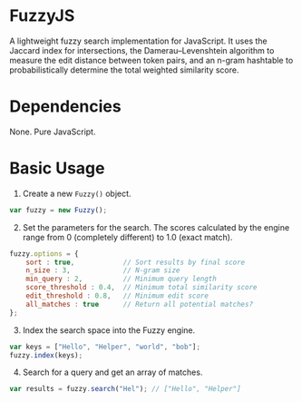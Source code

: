 # FuzzyJS

A lightweight fuzzy search implementation for JavaScript. It uses the Jaccard index for intersections, the Damerau–Levenshtein algorithm to measure the edit distance between token pairs, and an n-gram hashtable to probabilistically determine the total weighted similarity score.

# Dependencies

None. Pure JavaScript.

# Basic Usage

1. Create a new `Fuzzy()` object.
```js
var fuzzy = new Fuzzy();
```

2. Set the parameters for the search. The scores calculated by the engine range from 0 (completely different) to 1.0 (exact match).
```js
fuzzy.options = {
    sort : true,            // Sort results by final score
    n_size : 3,             // N-gram size
    min_query : 2,          // Minimum query length
    score_threshold : 0.4,  // Minimum total similarity score
    edit_threshold : 0.8,   // Minimum edit score
    all_matches : true      // Return all potential matches?
};
```

3. Index the search space into the Fuzzy engine.
```js
var keys = ["Hello", "Helper", "world", "bob"];
fuzzy.index(keys);
```

4. Search for a query and get an array of matches.
```js
var results = fuzzy.search("Hel"); // ["Hello", "Helper"]
```